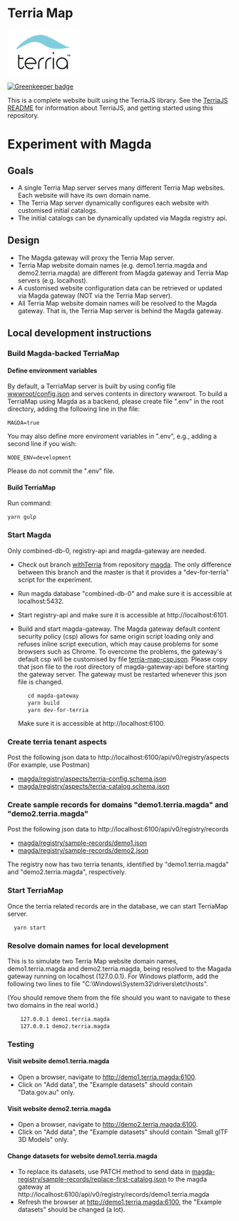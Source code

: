 Terria Map
==========

![Terria logo](terria-logo.png "Terria logo")

[![Greenkeeper badge](https://badges.greenkeeper.io/TerriaJS/TerriaMap.svg)](https://greenkeeper.io/)

This is a complete website built using the TerriaJS library. See the [TerriaJS README](https://github.com/TerriaJS/TerriaJS) for information about TerriaJS, and getting started using this repository.

# Experiment with Magda
## Goals
* A single Terria Map server serves many different Terria Map websites. Each website will have its own domain name.
* The Terria Map server dynamically configures each website with customised initial catalogs.
* The initial catalogs can be dynamically updated via Magda registry api.

## Design
* The Magda gateway will proxy the Terria Map server.
* Terria Map website domain names (e.g. demo1.terria.magda and demo2.terria.magda) are different from Magda gateway and
  Terria Map servers (e.g. localhost).
* A customised website configuration data can be retrieved or updated via Magda gateway (NOT via the Terria Map server).
* All Terria Map website domain names will be resolved to the Magda gateway. That is, the Terria Map server is behind
  the Magda gateway.

## Local development instructions
### Build Magda-backed TerriaMap
#### Define environment variables
By default, a TerriaMap server is built by using config file [wwwroot/config.json](wwwroot/config) and serves contents in directory wwwroot. 
To build a TerriaMap using Magda as a backend, please create file ".env" in the root directory, adding the following line in the file:
```
MAGDA=true
```
You may also define more enviroment variables in ".env", e.g., adding a second line if you wish:
```
NODE_ENV=development
```
Please do not commit the ".env" file.

#### Build TerriaMap
Run command:
```
yarn gulp
```

### Start Magda
Only combined-db-0, registry-api and magda-gateway are needed.
* Check out branch [withTerria](https://github.com/magda-io/magda/tree/withTerria) from repository [magda](https://github.com/magda-io/magda.git). 
  The only difference between this branch and the master is that it provides
a "dev-for-terria" script for the experiment.
* Run magda database "combined-db-0" and make sure it is accessible at localhost:5432.
* Start registry-api and make sure it is accessible at http://localhost:6101.
* Build and start magda-gateway. The  Magda gateway default content security policy (csp) allows for same origin script
  loading only and refuses inline script execution, which may cause problems for some browsers such as Chrome. To
  overcome the problems, the gateway's default csp will be customised by file 
  [terria-map-csp.json](magda/gateway/config/terria-map-csp.json). Please copy that json file to the root directory of
  magda-gateway-api before starting the gateway server. The gateway must be restarted whenever this json file is changed.

  ```
     cd magda-gateway
     yarn build
     yarn dev-for-terria
  ```
  Make sure it is accessible at http://localhost:6100.

### Create terria tenant aspects
Post the following json data to http://localhost:6100/api/v0/registry/aspects (For example, use Postman)
* [magda/registry/aspects/terria-config.schema.json](magda/registry/aspects/terria-config.schema.json)
* [magda/registry/aspects/terria-catalog.schema.json](magda/registry/aspects/terria-catalog.schema.json)

### Create sample records for domains "demo1.terria.magda" and "demo2.terria.magda"
Post the following json data to http://localhost:6100/api/v0/registry/records
* [magda/registry/sample-records/demo1.json](magda/registry/sample-records/demo1.json)
* [magda/registry/sample-records/demo2.json](magda/registry/sample-records/demo2.json)

The registry now has two terria tenants, identified by "demo1.terria.magda" and "demo2.terria.magda", respectively.

### Start TerriaMap
Once the terria related records are in the database, we can start TerriaMap server.
  ```
    yarn start
  ```

### Resolve domain names for local development
This is to simulate two Terria Map website domain names, demo1.terria.magda and demo2.terria.magda, being resolved to
the Magada gateway running on localhost (127.0.0.1). For Windows platform, add the following two lines to file 
"C:\Windows\System32\drivers\etc\hosts". 

(You should remove them from the file should you want to navigate to these two domains in the real world.)
```
    127.0.0.1 demo1.terria.magda
    127.0.0.1 demo2.terria.magda
```
### Testing
#### Visit website demo1.terria.magda
* Open a browser, navigate to http://demo1.terria.magda:6100.
* Click on "Add data", the "Example datasets" should contain "Data.gov.au" only.

#### Visit website demo2.terria.magda
* Open a browser, navigate to http://demo2.terria.magda:6100.
* Click on "Add data", the "Example datasets" should contain "Small glTF 3D Models" only.

#### Change datasets for website demo1.terria.magda
* To replace its datasets, use PATCH method to send data in [magda-registry/sample-records/replace-first-catalog.json](magda-registry/sample-records/replace-first-catalog.json) to the magda gateway at http://localhost:6100/api/v0/registry/records/demo1.terria.magda
* Refresh the browser at http://demo1.terria.magda:6100, the "Example datasets" should be changed (a lot). 
